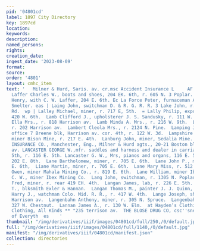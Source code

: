 ```yaml
---
pid: '04801cd'
label: 1897 City Directory
key: 1897cd
location: 
keywords: 
description: 
named_persons: 
rights: 
creation_date: 
ingest_date: '2023-08-09'
format: 
source: 
order: '4801'
layout: cmhc_item
text: '   Milner & Hurd, Saris. av. cr.msc Accident Insurance L     AF 178 LAN  o
  Laffer Charles W., boots and shoes, 204 EK. 6th, r. 605 N. 3 Poplar.  & s | Laffer
  Henry, with C. W. Laffer, 204 E. 6th. Ec La Force Peter, furnaceman Arkansas Valley
  Smelter. eas | Laing John, switchman D. & R. G. R. R. 3 Lake John, r. E. end Strayhorse
  Rd.  wp | Lalley Michael, miner, r. 717 E, 5th.  = Lally Philip, expressman, r.
  420 W. 6th.  Lamb Clifford J., upholsterer J. S. Sandusky, r. 111 W. 9th.  Lamb
  Ella Mrs., r. 818 Harrison av.  Lamb Minda A. Mrs., r. 216 W. 9th.  Lambert Charles,
  r. 202 Harrison av.  Lambert Cleola Mrs., r. 2124 N. Pine.  Lamping Joseph A., mining,
  office 7 Breene blk, Harrison av. cor. 4th, r. 122 W. 3d.  Lampshire William J.,
  miner Bison Mine, r. 217 E. 4th.  Lanburg John, miner, Sedalia Mine.  LANCASHIRE
  INSURANCE CO., Manchester, Eng., Milner & Hurd agts., 20-21 Boston blk, 402 Harrison
  av. LANCASTER GEORGE W.,mfr. saddles and harness and dealer in carriages, 140 E.
  5th, r. 116 E. 5th. Lancaster G. W., Mrs, pianos and organs, 116 E. 5th.  Lane Ambrose,r.
  202 E. 8th.  Lane Bartholomew, miner, r. 705 E. 6th.  Lane John P., miner, r. 711
  E. 6th,  Liane Martin, miner, r. 705 E. 6th.  Lane Mary Miss, r. 512 E. 6th.  Lane
  Owen, miner Mahala Mining Co., r. 819 E. 6th.  Lane William, miner Ibex Mining Co.  Lang
  C. W., miner Ibex Mining Co.  Lang John, switchman, r. 1305 N. Poplar.  Langabeer
  Fred, miner, r. rear 419 EH. 4th.  Langan James, lab, r. 226 E. 5th.  Langan James
  T., blksmith Exler & Hannan.  Langan Thomas M., painter J. J. Quinn, r. 600 W. 3d.  Langdon
  Harry J., watchman Colo. Mid. R. R., r. 417 W. 4th.  Lange Joseph, shoemkr, 112
  Harrison av.  Langenbahn Anthony, miner, r. 305 N. Spruce.  Langenbahn John, r.
  327 W. Chestnut.  Lannan James A., r. 130 W. Elm.  at Hayden’s Clothing Store  Bicycling.
  Clothing, All Kinds ** "235 terrison av.  THE BLOSE DRUG CO, csc''sner The Bast
  of Everyth  es    '
thumbnail: "/img/derivatives/iiif/images/04801cd/full/250,/0/default.jpg"
full: "/img/derivatives/iiif/images/04801cd/full/1140,/0/default.jpg"
manifest: "/img/derivatives/iiif/04801cd/manifest.json"
collection: directories
---
```


